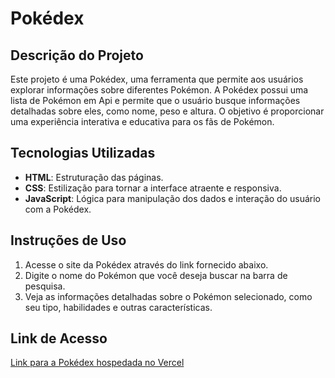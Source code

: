 # Pokédex

## Descrição do Projeto
Este projeto é uma Pokédex, uma ferramenta que permite aos usuários explorar informações sobre diferentes Pokémon. A Pokédex possui uma lista de Pokémon em Api e permite que o usuário busque informações detalhadas sobre eles, como nome, peso e altura. O objetivo é proporcionar uma experiência interativa e educativa para os fãs de Pokémon.

## Tecnologias Utilizadas
- **HTML**: Estruturação das páginas.
- **CSS**: Estilização para tornar a interface atraente e responsiva.
- **JavaScript**: Lógica para manipulação dos dados e interação do usuário com a Pokédex.

## Instruções de Uso
1. Acesse o site da Pokédex através do link fornecido abaixo.
2. Digite o nome do Pokémon que você deseja buscar na barra de pesquisa.
3. Veja as informações detalhadas sobre o Pokémon selecionado, como seu tipo, habilidades e outras características.

## Link de Acesso
[Link para a Pokédex hospedada no Vercel](https://pokedex-chi-amber.vercel.app/)
